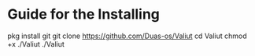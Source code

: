 # Guide for the Installing
pkg install git
git clone https://github.com/Duas-os/Valiut
cd Valiut
chmod +x ./Valiut
./Valiut
